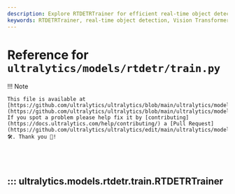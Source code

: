 ```yaml
---
description: Explore RTDETRTrainer for efficient real-time object detection leveraging Vision Transformers. Learn configuration, dataset handling, and advanced model training.
keywords: RTDETRTrainer, real-time object detection, Vision Transformers, YOLO, RT-DETR model, model training, dataset handling
---
```


# Reference for `ultralytics/models/rtdetr/train.py`

!!! Note

    This file is available at [https://github.com/ultralytics/ultralytics/blob/main/ultralytics/models/rtdetr/train.py](https://github.com/ultralytics/ultralytics/blob/main/ultralytics/models/rtdetr/train.py). If you spot a problem please help fix it by [contributing](https://docs.ultralytics.com/help/contributing/) a [Pull Request](https://github.com/ultralytics/ultralytics/edit/main/ultralytics/models/rtdetr/train.py) 🛠️. Thank you 🙏!

<br><br>

## ::: ultralytics.models.rtdetr.train.RTDETRTrainer

<br><br>